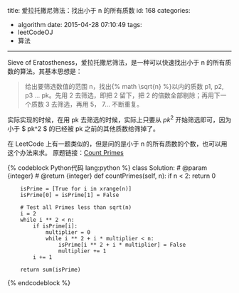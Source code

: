 title: 爱拉托撒尼筛法：找出小于 n 的所有质数
id: 168
categories:
  - algorithm
date: 2015-04-28 07:10:49
tags:
  - leetCodeOJ
  - 算法
---

Sieve of Eratostheness，爱拉托撒尼筛法，是一种可以快速找出小于 n 的所有质数的算法。其基本思想是：

> 给出要筛选数值的范围 n，找出{% math \sqrt{n} %}以内的质数 p1, p2, p3 ... pk。先用 2 去筛选，即把 2 留下，把 2 的倍数全部剔除；再用下一个质数 3 去筛选，再用 5， 7... 不断重复。

实际实现的时候，在用 pk 去筛选的时候，实际上只要从 $pk^2$ 开始筛选即可，因为小于 $ pk^2 $ 的已经被 pk 之前的其他质数给筛掉了。

在 LeetCode 上有一题类似的，但是问的是小于 n 的所有质数的个数，也可以用这个办法来求。
原题链接：[Count Primes](https://leetcode.com/problems/count-primes/)

{% codeblock Python代码 lang:python %}
class Solution:
    # @param {integer}
    # @return {integer}
    def countPrimes(self, n):
        if n < 2:
            return 0

        isPrime = [True for i in xrange(n)]
        isPrime[0] = isPrime[1] = False

        # Test all Primes less than sqrt(n)
        i = 2
        while i ** 2 < n:
            if isPrime[i]:
                multiplier = 0
                while i ** 2 + i * multiplier < n:
                    isPrime[i ** 2 + i * multiplier] = False
                    multiplier += 1
            i += 1

        return sum(isPrime)
{% endcodeblock %}
